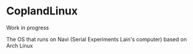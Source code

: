 # CoplandLinux
Work in progress

The OS that runs on Navi (Serial Experiments Lain's computer) based on Arch Linux

